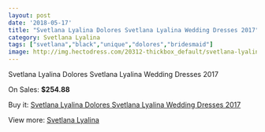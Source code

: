 ```yaml
---
layout: post
date: '2018-05-17'
title: "Svetlana Lyalina Dolores Svetlana Lyalina Wedding Dresses 2017"
category: Svetlana Lyalina
tags: ["svetlana","black","unique","dolores","bridesmaid"]
image: http://img.hectodress.com/20312-thickbox_default/svetlana-lyalina-dolores-svetlana-lyalina-wedding-dresses-2013.jpg
---
```

Svetlana Lyalina Dolores Svetlana Lyalina Wedding Dresses 2017

On Sales: **$254.88**
<a href="https://www.hectodress.com/svetlana-lyalina/9416-svetlana-lyalina-dolores-svetlana-lyalina-wedding-dresses-2013.html"><amp-img layout="responsive" width="600" height="600" src="//img.hectodress.com/20312-thickbox_default/svetlana-lyalina-dolores-svetlana-lyalina-wedding-dresses-2013.jpg" alt="Svetlana Lyalina Dolores Svetlana Lyalina Wedding Dresses 2017 0" /></a>
<a href="https://www.hectodress.com/svetlana-lyalina/9416-svetlana-lyalina-dolores-svetlana-lyalina-wedding-dresses-2013.html"><amp-img layout="responsive" width="600" height="600" src="//img.hectodress.com/20313-thickbox_default/svetlana-lyalina-dolores-svetlana-lyalina-wedding-dresses-2013.jpg" alt="Svetlana Lyalina Dolores Svetlana Lyalina Wedding Dresses 2017 1" /></a>

Buy it: [Svetlana Lyalina Dolores Svetlana Lyalina Wedding Dresses 2017](https://www.hectodress.com/svetlana-lyalina/9416-svetlana-lyalina-dolores-svetlana-lyalina-wedding-dresses-2013.html "Svetlana Lyalina Dolores Svetlana Lyalina Wedding Dresses 2017")

View more: [Svetlana Lyalina](https://www.hectodress.com/156-svetlana-lyalina "Svetlana Lyalina")